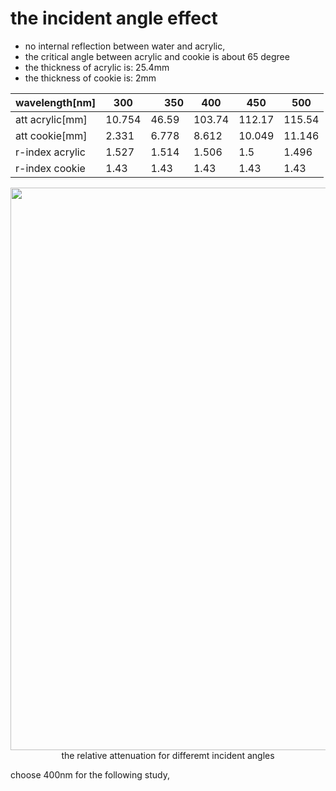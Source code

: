 # the incident angle effect

* no internal reflection between water and acrylic,
* the critical angle between acrylic and cookie is about 65 degree  
* the thickness of acrylic is: 25.4mm
* the thickness of cookie is: 2mm


|wavelength[nm]|300|     	350	|400|	450|	500|
|---|---|---|---|---|---|
|att acrylic[mm]|10.754|46.59|103.74|112.17|115.54|
|att cookie[mm]|2.331|6.778|8.612|10.049|11.146|
|r-index acrylic|1.527|1.514|1.506|1.5|1.496| 
|r-index cookie|1.43|1.43|1.43 |1.43|1.43|


<p align="center">
<img src="uncertaintyfig/angleeff.png" width="900" />
the relative attenuation for differemt incident angles
</p>

choose 400nm for the following study,

